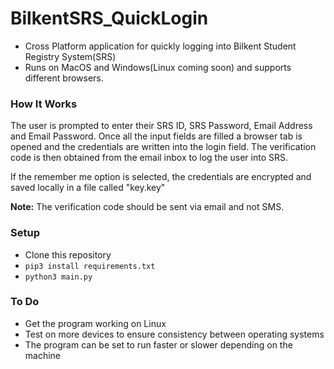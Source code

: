 # BilkentSRS_QuickLogin
- Cross Platform application for quickly logging into Bilkent Student Registry System(SRS) 
- Runs on MacOS and Windows(Linux coming soon) and supports different browsers.

### How It Works ###
The user is prompted to enter their SRS ID, SRS Password, Email Address and Email Password. 
Once all the input fields are filled a browser tab is opened and the credentials are written into the login field.
The verification code is then obtained from the email inbox to log the user into SRS.

If the remember me option is selected, the credentials are encrypted and saved locally in a file called "key.key" 

**Note:** The verification code should be sent via email and not SMS.

### Setup ###
- Clone this repository
-  ``` pip3 install requirements.txt ``` 
- ```python3 main.py```

### To Do ### 
- Get the program working on Linux
- Test on more devices to ensure consistency between operating systems
- The program can be set to run faster or slower depending on the machine 
